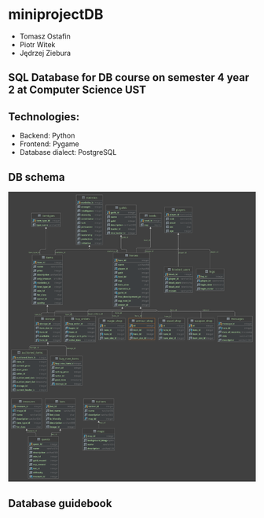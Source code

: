# miniprojectDB
- Tomasz Ostafin
- Piotr Witek
- Jędrzej Ziebura
## SQL Database for DB course on semester 4 year 2 at Computer Science UST
## Technologies:
- Backend: Python
- Frontend: Pygame
- Database dialect: PostgreSQL

## DB schema
![alt text](https://github.com/miniprojectPythonGame/db/blob/master/docs/db_diagram.svg?raw=true)  

## Database guidebook  

